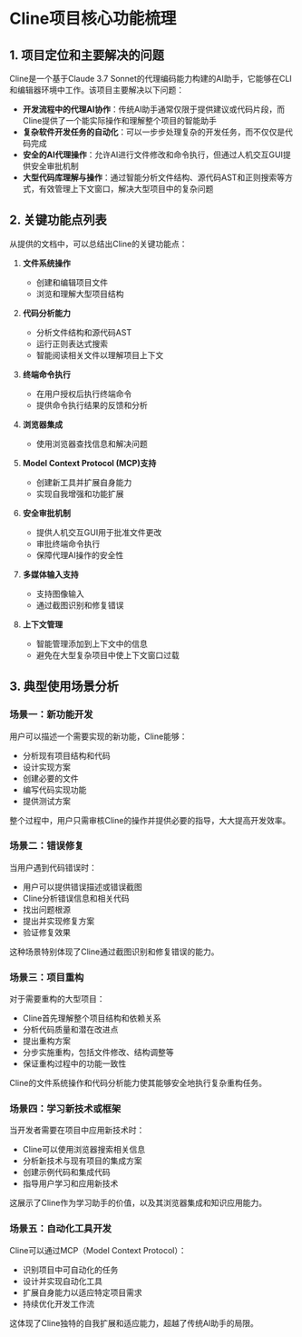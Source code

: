 # Cline项目核心功能梳理

## 1. 项目定位和主要解决的问题

Cline是一个基于Claude 3.7 Sonnet的代理编码能力构建的AI助手，它能够在CLI和编辑器环境中工作。该项目主要解决以下问题：

- **开发流程中的代理AI协作**：传统AI助手通常仅限于提供建议或代码片段，而Cline提供了一个能实际操作和理解整个项目的智能助手
- **复杂软件开发任务的自动化**：可以一步步处理复杂的开发任务，而不仅仅是代码完成
- **安全的AI代理操作**：允许AI进行文件修改和命令执行，但通过人机交互GUI提供安全审批机制
- **大型代码库理解与操作**：通过智能分析文件结构、源代码AST和正则搜索等方式，有效管理上下文窗口，解决大型项目中的复杂问题

## 2. 关键功能点列表

从提供的文档中，可以总结出Cline的关键功能点：

1. **文件系统操作**
   - 创建和编辑项目文件
   - 浏览和理解大型项目结构

2. **代码分析能力**
   - 分析文件结构和源代码AST
   - 运行正则表达式搜索
   - 智能阅读相关文件以理解项目上下文

3. **终端命令执行**
   - 在用户授权后执行终端命令
   - 提供命令执行结果的反馈和分析

4. **浏览器集成**
   - 使用浏览器查找信息和解决问题

5. **Model Context Protocol (MCP)支持**
   - 创建新工具并扩展自身能力
   - 实现自我增强和功能扩展

6. **安全审批机制**
   - 提供人机交互GUI用于批准文件更改
   - 审批终端命令执行
   - 保障代理AI操作的安全性

7. **多媒体输入支持**
   - 支持图像输入
   - 通过截图识别和修复错误

8. **上下文管理**
   - 智能管理添加到上下文中的信息
   - 避免在大型复杂项目中使上下文窗口过载

## 3. 典型使用场景分析

### 场景一：新功能开发
用户可以描述一个需要实现的新功能，Cline能够：
- 分析现有项目结构和代码
- 设计实现方案
- 创建必要的文件
- 编写代码实现功能
- 提供测试方案

整个过程中，用户只需审核Cline的操作并提供必要的指导，大大提高开发效率。

### 场景二：错误修复
当用户遇到代码错误时：
- 用户可以提供错误描述或错误截图
- Cline分析错误信息和相关代码
- 找出问题根源
- 提出并实现修复方案
- 验证修复效果

这种场景特别体现了Cline通过截图识别和修复错误的能力。

### 场景三：项目重构
对于需要重构的大型项目：
- Cline首先理解整个项目结构和依赖关系
- 分析代码质量和潜在改进点
- 提出重构方案
- 分步实施重构，包括文件修改、结构调整等
- 保证重构过程中的功能一致性

Cline的文件系统操作和代码分析能力使其能够安全地执行复杂重构任务。

### 场景四：学习新技术或框架
当开发者需要在项目中应用新技术时：
- Cline可以使用浏览器搜索相关信息
- 分析新技术与现有项目的集成方案
- 创建示例代码和集成代码
- 指导用户学习和应用新技术

这展示了Cline作为学习助手的价值，以及其浏览器集成和知识应用能力。

### 场景五：自动化工具开发
Cline可以通过MCP（Model Context Protocol）：
- 识别项目中可自动化的任务
- 设计并实现自动化工具
- 扩展自身能力以适应特定项目需求
- 持续优化开发工作流

这体现了Cline独特的自我扩展和适应能力，超越了传统AI助手的局限。 